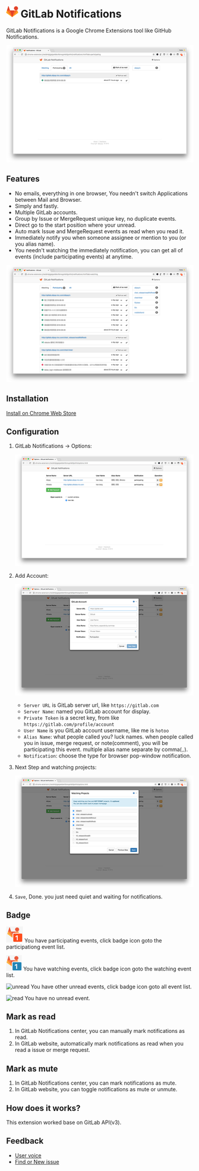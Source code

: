 # ![logo](./assets/logo.png) GitLab Notifications

GitLab Notifications is a Google Chrome Extensions tool like GitHub Notifications.

![screen shot options](./assets/screen-shot-participating-640x400.png)


## Features

- No emails, everything in one browser, You needn't switch Applications between Mail and Browser.
- Simply and fastly.
- Multiple GitLab accounts.
- Group by Issue or MergeRequest unique key, no duplicate events.
- Direct go to the start position where your unread.
- Auto mark Issue and MergeRequest events as read when you read it.
- Immediately notify you when someone assignee or mention to you (or you alias name).
- You needn't watching the immediately notification, you can get all of events
  (include participating events) at anytime.

![screen shot options](./assets/screen-shot-watching-640x400.png)


## Installation

[Install on Chrome Web Store](https://chrome.google.com/webstore/detail/gitlab-notifications/neidmbjigjejpekbknfbmcgmkbfgmfmi)

## Configuration


1. GitLab Notifications -> Options:

    ![screen shot options](./assets/screen-shot-options-640x400.png)

1. Add Account:

    ![screen shot options](./assets/screen-shot-options-account-640x400.png)

    - `Server URL` is GitLab server url, like `https://gitlab.com`
    - `Server Name`: named you GitLab account for display.
    - `Private Token` is a secret key, from like `https://gitlab.com/profile/account`
    - `User Name` is you GitLab account username, like me is `hotoo`
    - `Alias Name`: what people called you? luck names. when people called you in issue, merge request, or note(comment),
    you will be participating this event. multiple alias name separate by comma(`,`).
    - `Notification`: choose the type for browser pop-window notification.

1. Next Step and watching projects:

    ![screen shot options](./assets/screen-shot-options-watching-640x400.png)

1. `Save`, Done. you just need quiet and waiting for notifications.

## Badge


![participating](./assets/badge-participating.png) You have participating events, click badge icon goto the participationg event list.

![watching](./assets/badge-watching.gif) You have watching events, click badge icon goto the watching event list.

![unread](./assets/badge-unread.png) You have other unread events, click badge icon goto all event list.

![read](./assets/badge-read.png) You have no unread event.

## Mark as read

1. In GitLab Notifications center, you can manually mark notifications as read.
2. In GitLab website, automatically mark notifications as read when you read a issue or merge request.


## Mark as mute

1. In GitLab Notifications center, you can mark notifications as mute.
2. In GitLab website, you can toggle notifications as mute or unmute.


## How does it works?

This extension worked base on GitLab API(v3).


## Feedback

- [User voice](./user-voice.md)
- [Find or New issue](https://github.com/hotoo/gitlab-notifications/issues)
